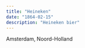 ```yaml
---
title: "Heineken"
date: "1864-02-15"
description: "Heineken bier"
---
```


Amsterdam, Noord-Holland


